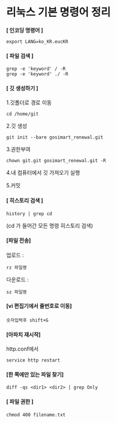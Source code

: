 # 리눅스 기본 명령어 정리

**[ 인코딩 명령어 ]**

```
export LANG=ko_KR.eucKR 
```



#### [ 파일 검색 ]

```
grep -e 'keyword' / -R
grep -e 'keyword' ./ -R
```



#### [ 깃 생성하기 ]

1.깃폴더로 경로 이동	

```
cd /home/git
```


2.깃 생성		

```
git init --bare gosimart_renewal.git 
```


3.권한부여		

```
chown git.git gosimart_renewal.git -R 
```


4.내 컴퓨터에서 깃 가져오기 실행 

5.커밋



#### [ 히스토리 검색 ]

```
history | grep cd 
```

(cd 가 들어간 모든 명령 히스토리 검색)



#### [파일 전송]

업로드 : 

```
rz 파일명
```


다운로드 : 

```
sz 파일명
```



#### [vi 편집기에서 줄번호로 이동]

```
숫자입력후 shift+G
```



#### [아파치 재시작]

http.conf에서

```
service http restart
```



#### [한 쪽에만 있는 파일 찾기]

```
diff -qs <dir1> <dir2> | grep Only
```



#### [ 파일 권한 ]

```shell
chmod 400 filename.txt
```

